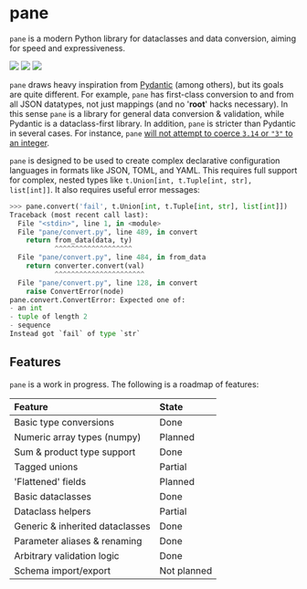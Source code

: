 # pane

`pane` is a modern Python library for dataclasses and data conversion, aiming
for speed and expressiveness.

[![][ci-badge]][ci-url] [![][commit-badge]][commit-url] [![][pypi-badge]][pypi-url]

`pane` draws heavy inspiration from [Pydantic][pydantic] (among others), but its goals
are quite different. For example, `pane` has first-class conversion to and from
all JSON datatypes, not just mappings (and no '__root__' hacks necessary).
In this sense `pane` is a library for general data conversion & validation,
while Pydantic is a dataclass-first library. In addition, `pane` is stricter
than Pydantic in several cases. For instance, `pane` [will not attempt to coerce
`3.14` or `"3"` to an integer](https://github.com/pydantic/pydantic/issues/578).

`pane` is designed to be used to create complex declarative configuration languages
in formats like JSON, TOML, and YAML. This requires full support for complex, nested
types like `t.Union[int, t.Tuple[int, str], list[int]]`. It also requires
useful error messages:

```python
>>> pane.convert('fail', t.Union[int, t.Tuple[int, str], list[int]])
Traceback (most recent call last):
  File "<stdin>", line 1, in <module>
  File "pane/convert.py", line 489, in convert
    return from_data(data, ty)
           ^^^^^^^^^^^^^^^^^^^
  File "pane/convert.py", line 484, in from_data
    return converter.convert(val)
           ^^^^^^^^^^^^^^^^^^^^^^
  File "pane/convert.py", line 128, in convert
    raise ConvertError(node)
pane.convert.ConvertError: Expected one of:
- an int
- tuple of length 2
- sequence
Instead got `fail` of type `str`
```

## Features

`pane` is a work in progress. The following is a roadmap of features:

| Feature                      | State   |
| :--------------------------- | :----   |
| Basic type conversions       | Done    |
| Numeric array types (numpy)  | Planned |
| Sum & product type support   | Done    |
| Tagged unions                | Partial |
| 'Flattened' fields           | Planned |
| Basic dataclasses            | Done    |
| Dataclass helpers            | Partial |
| Generic & inherited dataclasses | Done |
| Parameter aliases & renaming | Done    |
| Arbitrary validation logic   | Done    |
| Schema import/export         | Not planned |

[pydantic]: https://github.com/pydantic/pydantic
[ci-badge]: https://github.com/hexane360/pane/workflows/Tests/badge.svg
[ci-url]: https://github.com/hexane360/pane/actions?query=workflow%3ATests
[commit-badge]: https://img.shields.io/github/last-commit/hexane360/pane
[commit-url]: https://github.com/hexane360/pane/commits
[pypi-badge]: https://badge.fury.io/py/py-pane.svg
[pypi-url]: https://pypi.org/project/py-pane/
